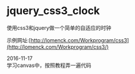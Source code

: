 # jquery_css3_clock
使用css3和jquery做一个简单的自适应的时钟

示例网址:[http://lomenck.com/Workprogram/css3](http://lomenck.com/Workprogram/css3/)

2016-11-17</br>
学习canvas中，按照教程弄一遍代码
